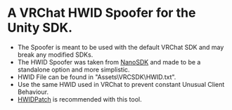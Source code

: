 # A VRChat HWID Spoofer for the Unity SDK.
- The Spoofer is meant to be used with the default VRChat SDK and may break any modified SDKs.
- The HWID Spoofer was taken from [NanoSDK](https://nanosdk.net/) and made to be a standalone option and more simplistic.
- HWID File can be found in "Assets\VRCSDK\HWID.txt".
- Use the same HWID used in VRChat to prevent constant Unusual Client Behaviour.
- [HWIDPatch](https://github.com/knah/ML-UniversalMods/tree/main/HWIDPatch) is recommended with this tool.
